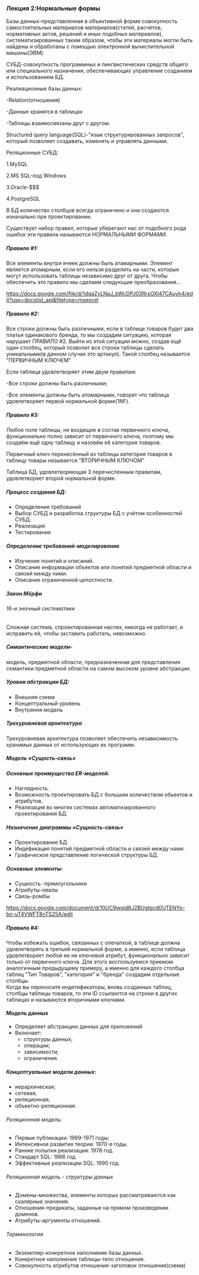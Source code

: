 ### Лекция 2:Нормальные формы

Базы данных-представленная в объективной форме совокупность самостоятельных материалов материалов(статей, расчётов, нормативных актов, решений и иных подобных материалов), систематизированных таким образом, чтобы эти материалы могли быть найдены и обработаны с помощью электронной вычислительной машины(ЭВМ).

СУБД-совокупность программных и лингвистических средств общего или специального назначения, обеспечивающих управление созданием и использованием БД.

Реалиационные базы данных:

-Relation(отношения)

-Данные хранятся в таблицах

-Таблицы взаимосвязаны друг с другом.

Structured query language(SQL)-"язык структурированных запросов", который позволяет создавать, изменять и управлять данными.

Реляционные СУБД:

1.MySQL 

2.MS SQL-под Windows

3.Oracle-$$$

4.PostgreSQL

В БД количество столбцов всегда ограничено и они создаются изначально при проектировании.

Существует набор правил, которые уберегают нас от подобного рода ошибок эти правила называются НОРМАЛЬНЫМИ ФОРМАМИ.

##### Правило #1:

Все элементы внутри ячеек должны быть атамарными.  Элемент является атомарным, если его нельзя разделить на части, которые могут использовать таблицы независимо друг от друга.  Чтобы обеспечить это правило мы сделаем следующие преобразования...

https://docs.google.com/file/d/1dgaZyLNaJ_bWcDPJ03RrsOXl47CAuyh4/edit?usp=docslist_api&filetype=msexcel

##### Правило #2:

Все строки должны быть различными, если в таблице товаров будет два платья одинакового бренда, то мы создадим ситуацию, которая нарушает ПРАВИЛО #2. Выйти из этой ситуации можно, создав ещё один столбец, который позволит все строки таблицы сделать уникальными(в данном случае это артикул).
Такой столбец называется "ПЕРВИЧНЫМ КЛЮЧЕМ"

Если таблица удовлетворяет этим двум правилам:

-Все строки должны быть различными;

-Все элементы должны быть атомарными, говорят что таблица удовлетворяет первой нормальной форме(1NF).

##### Правило #3:

Любое поле таблицы, не входящие в состав первичного ключа, функционально полно зависит от первичного ключа, поэтому мы создаём ещё одну таблицу и назовём её категория товаров.

Первичный ключ перенесённый из таблицы категория товаров в таблицу товары называется "ВТОРИЧНЫМ КЛЮЧОМ"

Таблица БД, удовлетворяющая 3 перечисленным правилам, удовлетворяет второй нормальной форме.

##### Процесс создания БД: <br>
* Определение требований <br>
* Выбор СУБД и разработка структуры БД с учётом особенностей СУБД. <br>
* Реализация
* Тестирование <br>
##### Определение требований-моделирование <br>
* Изучение понятий и описаний. <br>
* Описание информации объектов или понятий предметной области и связей между ними. <br>
* Описание ограниченной целостности. <br>
##### Закон Мёрфи <br>
###### 16-и значный систематики <br>
Сложная система, спроектированная наспех, никогда не работает, и исправить её, чтобы заставить работать, невозможно. <br>
##### Симантические модели- <br>
модель, предметной области, предназначенная для представления семантики предметной области на самом высоком уровне абстракции. <br>
##### Уровни абстракции БД: <br>
* Внешняя схема <br>
* Концептуальный уровень <br>
* Внутрення модель <br>
##### Трехуровневая архитектура <br>
Трехуровневая архитектура позволяет обеспечить независимость хранимых данных от использующих их программ. <br>
##### Модель «Сущость-связь» <br>
##### Основные преимущества ER-моделей: <br>
* Наглядность. <br>
* Возможность проектировать БД с большим количеством обьектов и атрибутов. <br>
* Реализация во многих системах автоматизированного проектирования БД. <br>
##### Назначение диаграммы «Сущность-связь» <br>
* Проектирование БД <br>
* Индефикация понятий предметной области и связей между нами. <br>
* Графическое представление логической структуры БД. <br>
##### Основные элементы: <br>
* Сущность -прямоугольники <br>
* Атрибуты-овалы <br>
* Связь-ромбы <br>

https://docs.google.com/document/d/10UC9wojd8J2BUgtpcd0UTENYo-bn-uT4VWFT8nTS25A/edit <br>
##### Правило #4: <br>
Чтобы избежать ошибок, связанных с опечаткой, в таблице должна удовлетворять в третьей нормальной форме, а именно, если таблица удовлетворяет любой ее не ключевой атрибут, функционально зависит только от первичного ключа. Для этого воспользуемся приемом аналогичным предыдущему примеру, а именно для каждого столбца таблиц "Тип Товаров", "категория" и "бренда" создадим отдельные столбцы. <br>
Когда вы переносите индетификаторы, вновь созданных таблиц, столбцы таблицы товаров, то эти ID ссылаются на строки в других таблицах и называются вторичными ключами. <br>
#### Модель данных <br>
* Определяет абстракцию данных для приложений <br>
* Включает: <br>
  * структуры данных; <br>
  * операции; <br>
  * зависимости; <br>
  * ограничения. <br>
##### Концептуальные модели данных: <br>
* иерархическая; <br>
* сетевая; <br>
* реляционная; <br>
* объектно-реляционная. <br>
###### Реляционная модель: <br>
* Первые публикации: 1969-1971 годы; <br>
* Интенсивное развитие теории: 1970-e годы. <br>
* Ранние попытки реализации: 1978 год. <br>
* Стандарт SQL: 1986 год. <br>
* Эффективные реализации SQL: 1990 год. <br>
###### Реляционная модель - структуры данных <br>
* Домены-множества, элементы которых рассматриваются как скалярные значения. <br>
* Отношения-предикаты, заданные на прямом произведении доменов. <br>
* Атрибуты-аргументы отношений. <br>
###### Терминология <br>
* Экземпляр-конкретное наполнение базы данных. <br>
* Конкретное наполнение таблицы-тело отношения. <br>
* Совокупность атрибутов отношения-заголовок отношения(схема) <br>
